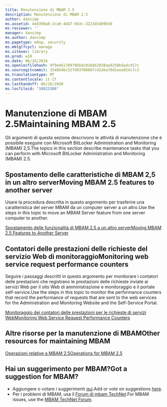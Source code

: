 ```yaml
---
title: Manutenzione di MBAM 2.5
description: Manutenzione di MBAM 2.5
author: dansimp
ms.assetid: 44d398a0-2ca0-4d47-943c-322345409b59
ms.reviewer: ''
manager: dansimp
ms.author: dansimp
ms.pagetype: mdop, security
ms.mktglfcycl: manage
ms.sitesec: library
ms.prod: w10
ms.date: 06/16/2016
ms.openlocfilehash: 9f9e4b170979bbdc03ebb2838ae8258bdadc917c
ms.sourcegitcommit: 354664bc527d93f80687cd2eba70d1eea024c7c3
ms.translationtype: MT
ms.contentlocale: it-IT
ms.lasthandoff: 06/26/2020
ms.locfileid: "10823386"
---
```

# <span data-ttu-id="1fa31-103">Manutenzione di MBAM 2.5</span><span class="sxs-lookup"><span data-stu-id="1fa31-103">Maintaining MBAM 2.5</span></span>


<span data-ttu-id="1fa31-104">Gli argomenti di questa sezione descrivono le attività di manutenzione che è possibile eseguire con Microsoft BitLocker Administration and Monitoring (MBAM) 2,5.</span><span class="sxs-lookup"><span data-stu-id="1fa31-104">The topics in this section describe maintenance tasks that you can perform with Microsoft BitLocker Administration and Monitoring (MBAM) 2.5.</span></span>

## <span data-ttu-id="1fa31-105">Spostamento delle caratteristiche di MBAM 2,5 in un altro server</span><span class="sxs-lookup"><span data-stu-id="1fa31-105">Moving MBAM 2.5 features to another server</span></span>


<span data-ttu-id="1fa31-106">Usare la procedura descritta in questo argomento per trasferire una caratteristica del server MBAM da un computer server a un altro.</span><span class="sxs-lookup"><span data-stu-id="1fa31-106">Use the steps in this topic to move an MBAM Server feature from one server computer to another.</span></span>

[<span data-ttu-id="1fa31-107">Spostamento delle funzionalità di MBAM 2.5 a un altro server</span><span class="sxs-lookup"><span data-stu-id="1fa31-107">Moving MBAM 2.5 Features to Another Server</span></span>](moving-mbam-25-features-to-another-server.md)

## <span data-ttu-id="1fa31-108">Contatori delle prestazioni delle richieste del servizio Web di monitoraggio</span><span class="sxs-lookup"><span data-stu-id="1fa31-108">Monitoring web service request performance counters</span></span>


<span data-ttu-id="1fa31-109">Seguire i passaggi descritti in questo argomento per monitorare i contatori delle prestazioni che registrano le prestazioni delle richieste inviate ai servizi Web per il sito Web di amministrazione e monitoraggio e il portale self-service.</span><span class="sxs-lookup"><span data-stu-id="1fa31-109">Use the steps in this topic to monitor the performance counters that record the performance of requests that are sent to the web services for the Administration and Monitoring Website and the Self-Service Portal.</span></span>

[<span data-ttu-id="1fa31-110">Monitoraggio dei contatori delle prestazioni per le richieste di servizi Web</span><span class="sxs-lookup"><span data-stu-id="1fa31-110">Monitoring Web Service Request Performance Counters</span></span>](monitoring-web-service-request-performance-counters.md)

## <span data-ttu-id="1fa31-111">Altre risorse per la manutenzione di MBAM</span><span class="sxs-lookup"><span data-stu-id="1fa31-111">Other resources for maintaining MBAM</span></span>


[<span data-ttu-id="1fa31-112">Operazioni relative a MBAM 2.5</span><span class="sxs-lookup"><span data-stu-id="1fa31-112">Operations for MBAM 2.5</span></span>](operations-for-mbam-25.md)

## <span data-ttu-id="1fa31-113">Hai un suggerimento per MBAM?</span><span class="sxs-lookup"><span data-stu-id="1fa31-113">Got a suggestion for MBAM?</span></span>
- <span data-ttu-id="1fa31-114">Aggiungere o votare i suggerimenti [qui](http://mbam.uservoice.com/forums/268571-microsoft-bitlocker-administration-and-monitoring).</span><span class="sxs-lookup"><span data-stu-id="1fa31-114">Add or vote on suggestions [here](http://mbam.uservoice.com/forums/268571-microsoft-bitlocker-administration-and-monitoring).</span></span> 
- <span data-ttu-id="1fa31-115">Per i problemi di MBAM, usa il [Forum di mbam TechNet](https://social.technet.microsoft.com/Forums/home?forum=mdopmbam).</span><span class="sxs-lookup"><span data-stu-id="1fa31-115">For MBAM issues, use the [MBAM TechNet Forum](https://social.technet.microsoft.com/Forums/home?forum=mdopmbam).</span></span>

 

 





